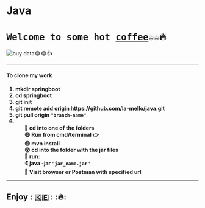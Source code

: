 # Java
<h1><code>Welcome to some hot <a 
                    href="https://www.nytimes.com/2022/01/21/crosswords/how-java-became-coffees-nickname-and-a-programming-language.html#:~:text=In%20the%20U.S.%2C%20Java%20was,after%20four%20years%20of%20development."
                    title="credit:nytimes.com">coffee</a>☕☕🔥</code></h1>
  <img src="https://th.bing.com/th/id/R.a10ffc2ee9370f3b17630ec2689949b3?rik=sqT69vN0VaSfmw&pid=ImgRaw&r=0"
        alt="buy data😂😂👍"
        />
<hr>     
<h4>
  To clone my work<h4>
  <p>
    <ol>
      <li>mkdir springboot</li>
      <li>cd springboot</li>
      <li>git init</li>
      <li>git remote add origin https://github.com/la-mello/java.git</li>
      <li>git pull origin <code>"branch-name"</code></li>
      <li>
        <ul> 🙂 cd into one of the folders</ul>
        <ul> 😄 Run from cmd/terminal 👉</ul> 
        <ul> 😃 mvn install</ul>
        <ul> 😲 cd into the folder with the jar files</ul>
        <ul> 🏃  run: </ul>
        <ul> 🏌️ java -jar <code>"jar_name.jar"</code></ul>
        <ul> 🥅 Visit browser or Postman with specified url</ul>
      </li>
    </ol>
  </p>
  <hr>
  <h2>Enjoy : 🇰🇪 : :🔥:</h2>
